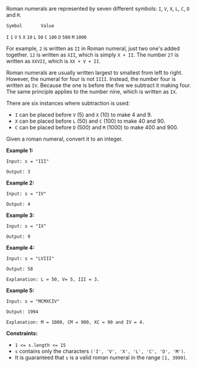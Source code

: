 Roman numerals are represented by seven different symbols: `I`, `V`, `X`, `L`, `C`, `D` and `M`.

`Symbol       Value`

`I`           `1`
`V`           `5`
`X`           `10`
`L`           `50`
`C`           `100`
`D`           `500`
`M`           `1000`

For example, `2` is written as `II` in Roman numeral, just two one's added together. `12` is written as `XII`, which is simply `X + II`. The number `27` is written as `XXVII`, which is `XX + V + II`.

Roman numerals are usually written largest to smallest from left to right. However, the numeral for four is not `IIII`. Instead, the number four is written as `IV`. Because the one is before the five we subtract it making four. The same principle applies to the number nine, which is written as `IX`. 

There are six instances where subtraction is used:

* `I` can be placed before `V` (5) and `X` (10) to make 4 and 9. 
* `X` can be placed before `L` (50) and `C` (100) to make 40 and 90. 
* `C` can be placed before `D` (500) and `M` (1000) to make 400 and 900.


Given a roman numeral, convert it to an integer.


**Example 1:**

`Input: s = "III"`

`Output: 3`

**Example 2:**

`Input: s = "IV"`

`Output: 4`


**Example 3:**

`Input: s = "IX"`

`Output: 9`


**Example 4:**

`Input: s = "LVIII"`

`Output: 58`

`Explanation: L = 50, V= 5, III = 3.`


**Example 5:**

`Input: s = "MCMXCIV"`

`Output: 1994`

`Explanation: M = 1000, CM = 900, XC = 90 and IV = 4.`


**Constraints:**

* `1 <= s.length <= 15`
* `s` contains only the characters `('I', 'V', 'X', 'L', 'C', 'D', 'M')`.
* It is guaranteed that `s` is a valid roman numeral in the range `[1, 3999]`.
